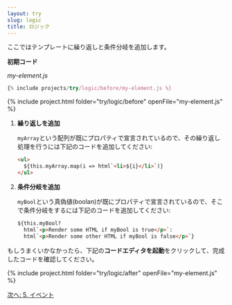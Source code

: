 ```yaml
---
layout: try
slug: logic
title: ロジック
---
```


<!-- original:
In this step, you'll add a loop and a conditional to your LitElement template.

**Starting code**

_my-element.js_
-->

ここではテンプレートに繰り返しと条件分岐を追加します。

**初期コード**

_my-element.js_

```js
{% include projects/try/logic/before/my-element.js %}
```

{% include project.html folder="try/logic/before" openFile="my-element.js" %}

<!-- original:
1. **Add a loop to your template.**

    We've added an array property, `myArray`, to my-element.js. To loop over `myArray`, add the following code to your template:

    ```html
    <ul>
      ${this.myArray.map(i => html`<li>${i}</li>`)}
    </ul>
    ```

2. **Add a conditional to your template.**

    We've added a boolean property, `myBool`, to my-element.js. To render conditionally on `myBool`, add the following code to your template:

    ```html
    ${this.myBool?
      html`<p>Render some HTML if myBool is true</p>`:
      html`<p>Render some other HTML if myBool is false</p>`}
    ```

If you're stuck, click **Launch Code Editor** below to see the completed code for Step 4.
-->
1. **繰り返しを追加**

    `myArray`という配列が既にプロパティで宣言されているので、その繰り返し処理を行うには下記のコードを追加してください:

    ```html
    <ul>
      ${this.myArray.map(i => html`<li>${i}</li>`)}
    </ul>
    ```

2. **条件分岐を追加**

    `myBool`という真偽値(boolan)が既にプロパティで宣言されているので、そこで条件分岐をするには下記のコードを追加してください:

    ```html
    ${this.myBool?
      html`<p>Render some HTML if myBool is true</p>`:
      html`<p>Render some other HTML if myBool is false</p>`}
    ```

もしうまくいかなかったら、下記の**コードエディタを起動**をクリックして、完成したコードを確認してください。

{% include project.html folder="try/logic/after" openFile="my-element.js" %}

<!-- original:
[Next: 5. Events](events)
-->
[次へ: 5. イベント](events)
